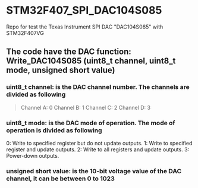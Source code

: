 # STM32F407_SPI_DAC104S085
Repo for test the Texas Instrument SPI DAC "DAC104S085" with STM32F407VG
## The code have the DAC function: Write_DAC104S085 (uint8_t channel, uint8_t mode, unsigned short value)
### uint8_t channel: is the DAC channel number. The channels are divided as following
>Channel A: 0
>Channel B: 1
>Channel C: 2
>Channel D: 3
### uint8_t mode: is the DAC mode of operation. The mode of operation is divided as following
0: Write to specified register but do not update outputs.
1: Write to specified register and update outputs.
2: Write to all registers and update outputs.
3: Power-down outputs.
### unsigned short value: is the 10-bit voltage value of the DAC channel, it can be between 0 to 1023
